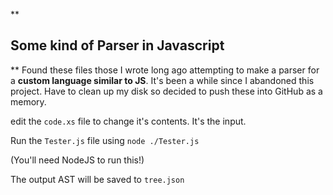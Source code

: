 **

## Some kind of Parser in Javascript

**
Found these files those I wrote long ago attempting to make a parser for a **custom language similar to JS**. It's been a while since I abandoned this project. Have to clean up my disk so decided to push these into GitHub as a memory.

edit the `code.xs` file to change it's contents. It's the input.

Run the `Tester.js` file using `node ./Tester.js`

(You'll need NodeJS to run this!)

The output AST will be saved to `tree.json`
